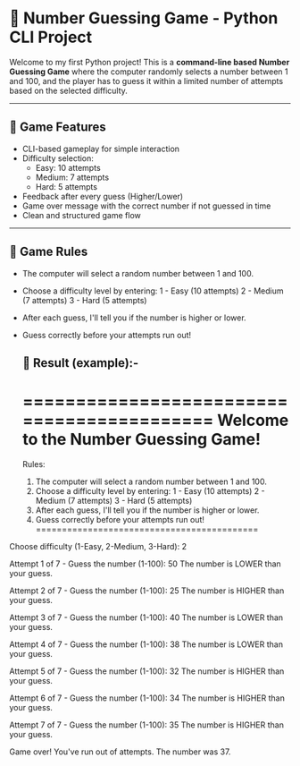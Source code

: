 # 🎯 Number Guessing Game - Python CLI Project

Welcome to my first Python project! This is a **command-line based Number Guessing Game** where the computer randomly selects a number between 1 and 100, and the player has to guess it within a limited number of attempts based on the selected difficulty.

---

## 📌 Game Features

- CLI-based gameplay for simple interaction
- Difficulty selection:
  - Easy: 10 attempts
  - Medium: 7 attempts
  - Hard: 5 attempts
- Feedback after every guess (Higher/Lower)
- Game over message with the correct number if not guessed in time
- Clean and structured game flow

---

## 🧠 Game Rules

- The computer will select a random number between 1 and 100.
- Choose a difficulty level by entering:
        1 - Easy (10 attempts)
        2 - Medium (7 attempts)
        3 - Hard (5 attempts)

- After each guess, I'll tell you if the number is higher or lower.
- Guess correctly before your attempts run out!

  ## 🎲 Result  (example):-

    ===========================================
    Welcome to the Number Guessing Game!
    ===========================================
    Rules:
    1. The computer will select a random number between 1 and 100.
    2. Choose a difficulty level by entering:
        1 - Easy (10 attempts)
        2 - Medium (7 attempts)
        3 - Hard (5 attempts)
    3. After each guess, I'll tell you if the number is higher or lower.
    4. Guess correctly before your attempts run out!
    ===========================================
    
Choose difficulty (1-Easy, 2-Medium, 3-Hard): 2

Attempt 1 of 7 - Guess the number (1-100): 50
The number is LOWER than your guess.

Attempt 2 of 7 - Guess the number (1-100): 25
The number is HIGHER than your guess.

Attempt 3 of 7 - Guess the number (1-100): 40
The number is LOWER than your guess.

Attempt 4 of 7 - Guess the number (1-100): 38
The number is LOWER than your guess.

Attempt 5 of 7 - Guess the number (1-100): 32
The number is HIGHER than your guess.

Attempt 6 of 7 - Guess the number (1-100): 34
The number is HIGHER than your guess.

Attempt 7 of 7 - Guess the number (1-100): 35
The number is HIGHER than your guess.

Game over! You've run out of attempts. The number was 37.

